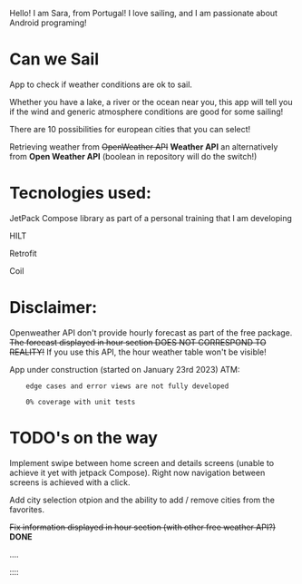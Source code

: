 Hello! I am Sara, from Portugal! I love sailing, and I am passionate about Android programing!

# Can we Sail
App to check if weather conditions are ok to sail.

Whether you have a lake, a river or the ocean near you, this app will tell you if the wind and generic atmosphere conditions are good for some sailing!

There are 10 possibilities for european cities that you can select!

Retrieving weather from ~~OpenWeather API~~ **Weather API** an alternatively from **Open Weather API** (boolean in repository will do the switch!)

# Tecnologies used:
JetPack Compose library as part of a personal training that I am developing

HILT

Retrofit

Coil

# Disclaimer:

Openweather API don't provide hourly forecast as part of the free package. ~~The forecast displayed in hour section DOES NOT CORRESPOND TO REALITY!~~ If you use this API, the hour weather table won't be visible!

App under construction (started on January 23rd 2023)
ATM:

        edge cases and error views are not fully developed
        
        0% coverage with unit tests


# TODO's on the way
Implement swipe between home screen and details screens (unable to achieve it yet with jetpack Compose). Right now navigation between screens is achieved with a click.

Add city selection otpion and the ability to add / remove cities from the favorites.

~~Fix information displayed in hour section (with other free weather API?)~~ **DONE**

....

::::

